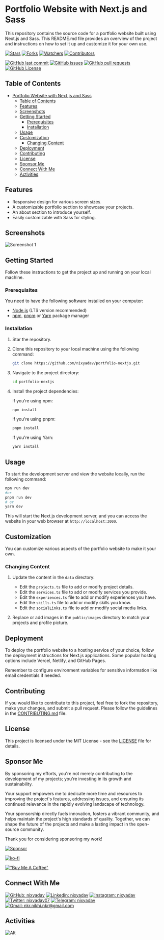 # Portfolio Website with Next.js and Sass

This repository contains the source code for a portfolio website built using Next.js and Sass. This README.md file provides an overview of the project and instructions on how to set it up and customize it for your own use.

[![Stars](https://img.shields.io/github/stars/nixyadav/portfolio-nextjs?label=Stars&style=flat)][repo]
[![Forks](https://img.shields.io/github/forks/nixyadav/portfolio-nextjs?label=Forks&style=flat)][repo]
[![Watchers](https://img.shields.io/github/watchers/nixyadav/portfolio-nextjs?label=Watchers&style=flat)][repo]
[![Contributors](https://img.shields.io/github/contributors/nixyadav/portfolio-nextjs?label=Contributors&style=flat)][repo]

[![GitHub last commit](https://img.shields.io/github/last-commit/nixyadav/portfolio-nextjs?label=Last+Commit&style=flat)][repo]
[![GitHub issues](https://img.shields.io/github/issues/nixyadav/portfolio-nextjs?label=Issues&style=flat)][issues]
[![GitHub pull requests](https://img.shields.io/github/issues-pr/nixyadav/portfolio-nextjs?label=Pull+Requests&style=flat)][pulls]
[![GitHub License](https://img.shields.io/github/license/nixyadav/portfolio-nextjs?label=License&style=flat)][license]

## Table of Contents

- [Portfolio Website with Next.js and Sass](#portfolio-website-with-nextjs-and-sass)
  - [Table of Contents](#table-of-contents)
  - [Features](#features)
  - [Screenshots](#screenshots)
  - [Getting Started](#getting-started)
    - [Prerequisites](#prerequisites)
    - [Installation](#installation)
  - [Usage](#usage)
  - [Customization](#customization)
    - [Changing Content](#changing-content)
  - [Deployment](#deployment)
  - [Contributing](#contributing)
  - [License](#license)
  - [Sponsor Me](#sponsor-me)
  - [Connect With Me](#connect-with-me)
  - [Activities](#activities)

## Features

- Responsive design for various screen sizes.
- A customizable portfolio section to showcase your projects.
- An about section to introduce yourself.
- Easily customizable with Sass for styling.

## Screenshots

![Screenshot 1](/screenshot-desktop.png)

## Getting Started

Follow these instructions to get the project up and running on your local machine.

### Prerequisites

You need to have the following software installed on your computer:

- [Node.js](https://nodejs.org/) (LTS version recommended)
- [npm](https://www.npmjs.com/), [pnpm](https://pnpm.io/) or [Yarn](https://yarnpkg.com/) package manager

### Installation

1. Star the repository.

2. Clone this repository to your local machine using the following command:

   ```bash
   git clone https://github.com/nixyadav/portfolio-nextjs.git
   ```

3. Navigate to the project directory:

   ```bash
   cd portfolio-nextjs
   ```

4. Install the project dependencies:

   If you're using npm:

   ```bash
   npm install
   ```

   If you're using pnpm:

   ```bash
   pnpm install
   ```

   If you're using Yarn:

   ```bash
   yarn install
   ```

## Usage

To start the development server and view the website locally, run the following command:

```bash
npm run dev
#or
pnpm run dev
# or
yarn dev
```

This will start the Next.js development server, and you can access the website in your web browser at `http://localhost:3000`.

## Customization

You can customize various aspects of the portfolio website to make it your own.

### Changing Content

1. Update the content in the `data` directory:

   - Edit the `projects.ts` file to add or modify project details.
   - Edit the `services.ts` file to add or modify services you provide.
   - Edit the `experiences.ts` file to add or modify experiences you have.
   - Edit the `skills.ts` file to add or modify skills you know.
   - Edit the `socialLinks.ts` file to add or modify social media links.

2. Replace or add images in the `public/images` directory to match your projects and profile picture.

## Deployment

To deploy the portfolio website to a hosting service of your choice, follow the deployment instructions for Next.js applications. Some popular hosting options include Vercel, Netlify, and GitHub Pages.

Remember to configure environment variables for sensitive information like email credentials if needed.

## Contributing

If you would like to contribute to this project, feel free to fork the repository, make your changes, and submit a pull request. Please follow the guidelines in the [CONTRIBUTING.md](CONTRIBUTING.md) file.

## License

This project is licensed under the MIT License - see the [LICENSE](LICENSE) file for details.

## Sponsor Me

By sponsoring my efforts, you're not merely contributing to the development of my projects; you're investing in its growth and sustainability.

Your support empowers me to dedicate more time and resources to improving the project's features, addressing issues, and ensuring its continued relevance in the rapidly evolving landscape of technology.

Your sponsorship directly fuels innovation, fosters a vibrant community, and helps maintain the project's high standards of quality. Together, we can shape the future of the projects and make a lasting impact in the open-source community.

Thank you for considering sponsoring my work!

[![Sponsor](https://img.shields.io/static/v1?label=Sponsor&message=%E2%9D%A4&logo=GitHub&color=%23fe8e86)](https://github.com/sponsors/nixyadav)

[![ko-fi](https://ko-fi.com/img/githubbutton_sm.svg)](https://ko-fi.com/nixyadav)

[!["Buy Me A Coffee"](https://www.buymeacoffee.com/assets/img/custom_images/orange_img.png)](https://www.buymeacoffee.com/nixyadav)

## Connect With Me

[![GitHub: nixyadav](https://img.shields.io/badge/nixyadav-EFF7F6?logo=GitHub&logoColor=333&link=https://www.github.com/nixyadav)][github]
[![Linkedin: nixyadav](https://img.shields.io/badge/nixyadav-EFF7F6?logo=LinkedIn&logoColor=blue&link=https://www.linkedin.com/in/nixyadav)][linkedin]
[![Instagram: nixyadav](https://img.shields.io/badge/nixyadav-EFF7F6?logo=Instagram&link=https://www.instagram.com/nixyadav)][instagram]
[![Twitter: nixyadav07](https://img.shields.io/badge/nixyadav-EFF7F6?logo=X&logoColor=333&link=https://x.com/nixyadav)][twitter]
[![Telegram: nixyadav](https://img.shields.io/badge/nixyadav-EFF7F6?logo=Telegram&link=https://telegram.me/nixyadav)][telegram]
[![Gmail: nkr.nikhi.nkr@gmail.com](https://img.shields.io/badge/nkr.Sejal.nkr@gmail.com-EFF7F6?logo=Gmail&link=mailto:nkr.Sejal.nkr@gmail.com)][gmail]

## Activities

![Alt](https://repobeats.axiom.co/api/embed/39717929794c9e56c46a4313ee2c33347cf209d1.svg "Repobeats analytics image")

[github]: https://github.com/nixyadav
[twitter]: https://twitter.com/nixyadav07
[instagram]: https://instagram.com/nixyadav
[linkedin]: https://linkedin.com/in/nixyadav
[telegram]: https://telegram.me/nixyadav
[gmail]: mailto:nkr.Sejal.nkr@gmail.com
[repo]: https://github.com/nixyadav/portfolio-nextjs
[issues]: https://github.com/nixyadav/portfolio-nextjs/issues
[pulls]: https://github.com/nixyadav/portfolio-nextjs/pulls
[license]: https://github.com/nixyadav/portfolio-nextjs/blob/master/LICENSE.md
